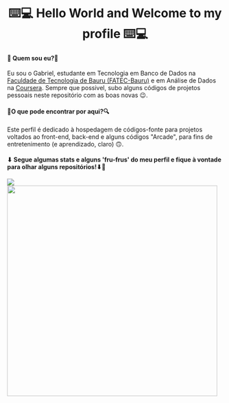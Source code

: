 <h1 align=center >⌨️💻 Hello World and Welcome to my profile ⌨️💻 </h1>
<h4> 🤔 Quem sou eu?🤔 </h4>
<p> Eu sou o Gabriel, estudante em Tecnologia em Banco de Dados na <a href="http://fatecbauru.edu.br/">Faculdade de Tecnologia de Bauru (FATEC-Bauru)</a> e em Análise de Dados na <a href="https://www.coursera.org/">Coursera</a>. Sempre que possivel, subo alguns códigos de projetos pessoais neste repositório com as boas novas 😉. </p>
<h4> 🔎O que pode encontrar por aqui?🔍 </h4>
<p>Este perfil é dedicado à hospedagem de códigos-fonte para projetos voltados ao front-end, back-end e alguns códigos "Arcade", para fins de entretenimento (e aprendizado, claro) 🙃. </p>
<h4> ⬇ Segue algumas stats e alguns 'fru-frus' do meu perfil e fique à vontade para olhar alguns repositórios!⬇🤭  </h4>
<img src='https://github-readme-stats.vercel.app/api?username=Alves047&show_icons=true&theme=dark'></img>
<img  width="490px" src='https://github-readme-stats.vercel.app/api/top-langs/?username=Alves047&layout=compact'></img>


